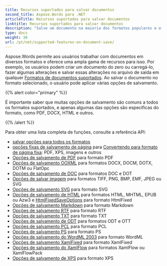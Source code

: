 ```yaml
---
title: Recursos suportados para salvar documentos
second_title: Aspose.Words para .NET
articleTitle: Recursos suportados para salvar documentos
linktitle: Recursos suportados para salvar documentos
description: "Salve um documento na maioria dos formatos populares e oferece suporte a vários recursos Microsoft Word usando C#."
type: docs
weight: 30
url: /pt/net/supported-features-on-document-save/
---
```


Aspose.Words permite aos usuários trabalhar com documentos em diversos formatos e oferece uma ampla gama de recursos para isso. Por exemplo, os usuários podem criar um documento do zero ou carregá-lo, fazer algumas alterações e salvar essas alterações no arquivo de saída em qualquer [Formatos de documentos suportados](/words/pt/net/supported-document-formats/). Ao salvar o documento no formato selecionado, o usuário pode aplicar várias opções de salvamento.

{{% alert color="primary" %}}

É importante saber que muitas opções de salvamento são comuns a todos os formatos suportados, e apenas algumas das opções são específicas do formato, como PDF, DOCX, HTML e outros.

{{% /alert %}}

Para obter uma lista completa de funções, consulte a referência API:

- [salvar opções para todos os formatos](https://reference.aspose.com/words/net/aspose.words.saving/)
- [opções fixas de salvamento de página](https://reference.aspose.com/words/net/aspose.words.saving/fixedpagesaveoptions/) para [Convertendo para formato de página fixa](/words/pt/net/converting-to-fixed-page-format/): PDF, XPS, imagens e outros
- [Opções de salvamento de PDF](https://reference.aspose.com/words/net/aspose.words.saving/pdfsaveoptions/) para formato PDF
- [Opções de salvamento OOXML](https://reference.aspose.com/words/net/aspose.words.saving/ooxmlsaveoptions/) para formatos DOCX, DOCM, DOTX, DOTM ou FlatOpc
- [Opções de salvamento de DOC](https://reference.aspose.com/words/net/aspose.words.saving/docsaveoptions/) para formatos DOC e DOT
- [Opções de salvar imagem](https://reference.aspose.com/words/net/aspose.words.saving/imagesaveoptions/) para formatos TIFF, PNG, BMP, EMF, JPEG ou SVG
- [Opções de salvamento SVG](https://reference.aspose.com/words/net/aspose.words.saving/svgsaveoptions/) para formato SVG
- [Opções de salvamento de HTML](https://reference.aspose.com/words/net/aspose.words.saving/htmlsaveoptions/) para formatos HTML, MHTML, EPUB ou Azw3 e [HtmlFixedSaveOptions](https://reference.aspose.com/words/net/aspose.words.saving/htmlfixedsaveoptions/) para formato HtmlFixed
- [Opções de salvamento Markdown](https://reference.aspose.com/words/net/aspose.words.saving/markdownsaveoptions/) para formato Markdown
- [Opções de salvamento RTF](https://reference.aspose.com/words/net/aspose.words.saving/rtfsaveoptions/) para formato RTF
- [Opções de salvamento TXT](https://reference.aspose.com/words/net/aspose.words.saving/txtsaveoptions/) para formato TXT
- [Opções de salvamento de ODT](https://reference.aspose.com/words/net/aspose.words.saving/odtsaveoptions/) para formatos ODT e OTT
- [Opções de salvamento PCL](https://reference.aspose.com/words/net/aspose.words.saving/pclsaveoptions/) para formato PCL
- [Opções de salvamento PS](https://reference.aspose.com/words/net/aspose.words.saving/pssaveoptions/) para formato PS
- [Opções de salvamento do WordML 2003](https://reference.aspose.com/words/net/aspose.words.saving/wordml2003saveoptions/) para formato WordML
- [Opções de salvamento XamlFixed](https://reference.aspose.com/words/net/aspose.words.saving/xamlfixedsaveoptions/) para formato XamlFixed
- [Opções de salvamento do XamlFlow](https://reference.aspose.com/words/net/aspose.words.saving/xamlflowsaveoptions/) para formatos XamlFlow ou XamlFlowPack
- [Opções de salvamento de XPS](https://reference.aspose.com/words/net/aspose.words.saving/xpssaveoptions/) para formato XPS